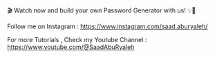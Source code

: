 🎬 Watch now and build your own Password Generator with us! 💡🔑

Follow me on Instagram : https://www.instagram.com/saad.aburyaleh/

For more Tutorials , Check my Youtube Channel : https://www.youtube.com/@SaadAbuRyaleh
